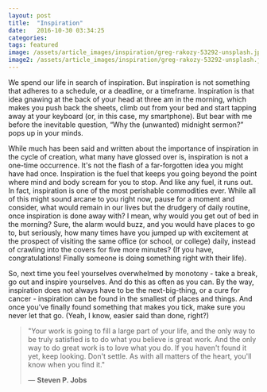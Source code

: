 ```yaml
---
layout: post
title:  "Inspiration"
date:   2016-10-30 03:34:25
categories: 
tags: featured
image: /assets/article_images/inspiration/greg-rakozy-53292-unsplash.jpg
image2: /assets/article_images/inspiration/greg-rakozy-53292-unsplash.jpg
---
```

We spend our life in search of inspiration. But inspiration is not something that adheres to a schedule, or a deadline, or a timeframe. Inspiration is that idea gnawing at the back of your head at three am in the morning, which makes you push back the sheets, climb out from your bed and start tapping away at your keyboard (or, in this case, my smartphone). But bear with me before the inevitable question, “Why the (unwanted) midnight sermon?” pops up in your minds.

While much has been said and written about the importance of inspiration in the cycle of creation, what many have glossed over is, inspiration is not a one-time occurrence. It's not the flash of a far-forgotten idea you might have had once. Inspiration is the fuel that keeps you going beyond the point where mind and body scream for you to stop. And like any fuel, it runs out. In fact, inspiration is one of the most perishable commodities ever. While all of this might sound arcane to you right now, pause for a moment and consider, what would remain in our lives but the drudgery of daily routine, once inspiration is done away with? I mean, why would you get out of bed in the morning? Sure, the alarm would buzz, and you would have places to go to, but seriously, how many times have you jumped up with excitement at the prospect of visiting the same office (or school, or college) daily, instead of crawling into the covers for five more minutes? (If you have, congratulations! Finally someone is doing something right with their life).

So, next time you feel yourselves overwhelmed by monotony - take a break, go out and inspire yourselves. And do this as often as you can. By the way, inspiration does not always have to be the next-big-thing, or a cure for cancer - inspiration can be found in the smallest of places and things. And once you've finally found something that makes you tick, make sure you never let that go. (Yeah, I know, easier said than done, right?)

> "Your work is going to fill a large part of your life, and the only way to be truly satisfied is to do what you believe is great work. And the only way to do great work is to love what you do. If you haven't found it yet, keep looking. Don't settle. As with all matters of the heart, you'll know when you find it."
> 
> &mdash; **Steven P. Jobs**